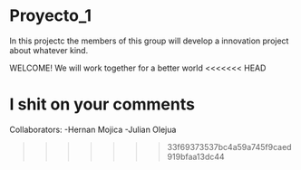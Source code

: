 # Proyecto_1
In this projectc the members of this group will develop a innovation project about whatever  kind.

WELCOME!
We will work together for a better world 
<<<<<<< HEAD

I shit on your comments
=======
Collaborators:
-Hernan Mojica
-Julian Olejua

>>>>>>> 33f69373537bc4a59a745f9caed919bfaa13dc44
